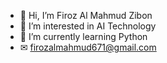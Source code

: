 - 👋 Hi, I’m Firoz Al Mahmud Zibon
- 👀 I’m interested in AI Technology
- 🌱 I’m currently learning Python
- ✉ firozalmahmud671@gmail.com

<!---
zibon671/zibon671 is a ✨ special ✨ repository because its `README.md` (this file) appears on your GitHub profile.
You can click the Preview link to take a look at your changes.
--->
